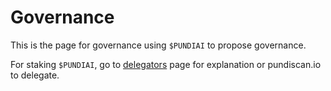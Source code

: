 # Governance

This is the page for governance using `$PUNDIAI` to propose governance.&#x20;

For staking `$PUNDIAI`, go to [delegators](../delegators/) page for explanation or pundiscan.io to delegate.
